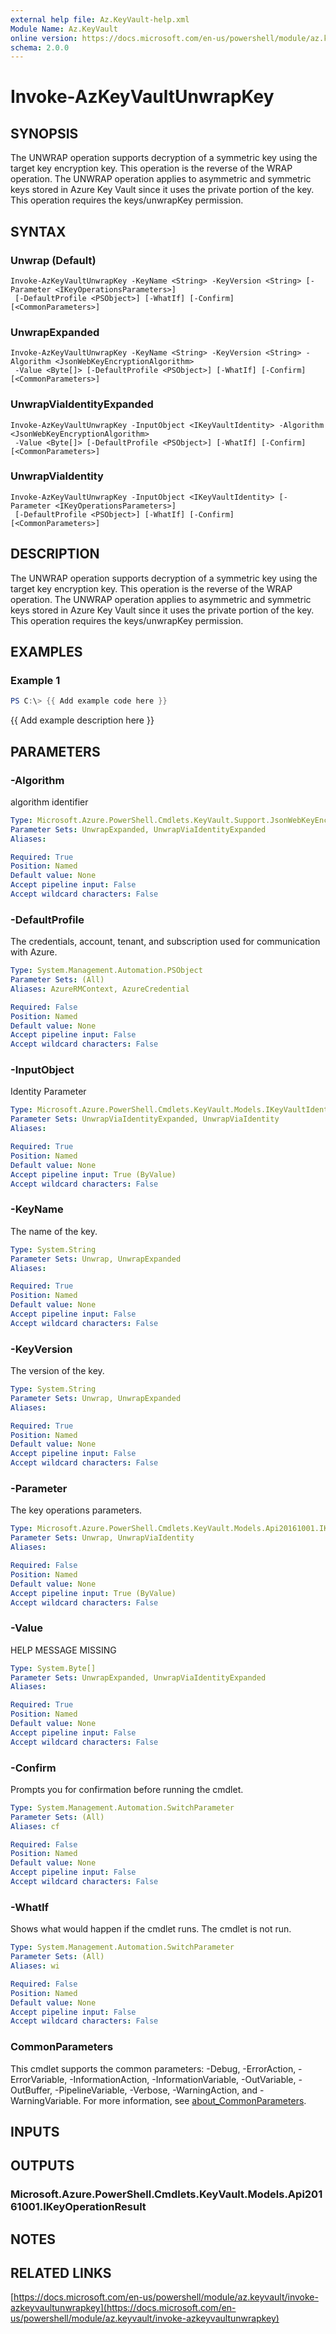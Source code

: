 ```yaml
---
external help file: Az.KeyVault-help.xml
Module Name: Az.KeyVault
online version: https://docs.microsoft.com/en-us/powershell/module/az.keyvault/invoke-azkeyvaultunwrapkey
schema: 2.0.0
---
```


# Invoke-AzKeyVaultUnwrapKey

## SYNOPSIS
The UNWRAP operation supports decryption of a symmetric key using the target key encryption key.
This operation is the reverse of the WRAP operation.
The UNWRAP operation applies to asymmetric and symmetric keys stored in Azure Key Vault since it uses the private portion of the key.
This operation requires the keys/unwrapKey permission.

## SYNTAX

### Unwrap (Default)
```
Invoke-AzKeyVaultUnwrapKey -KeyName <String> -KeyVersion <String> [-Parameter <IKeyOperationsParameters>]
 [-DefaultProfile <PSObject>] [-WhatIf] [-Confirm] [<CommonParameters>]
```

### UnwrapExpanded
```
Invoke-AzKeyVaultUnwrapKey -KeyName <String> -KeyVersion <String> -Algorithm <JsonWebKeyEncryptionAlgorithm>
 -Value <Byte[]> [-DefaultProfile <PSObject>] [-WhatIf] [-Confirm] [<CommonParameters>]
```

### UnwrapViaIdentityExpanded
```
Invoke-AzKeyVaultUnwrapKey -InputObject <IKeyVaultIdentity> -Algorithm <JsonWebKeyEncryptionAlgorithm>
 -Value <Byte[]> [-DefaultProfile <PSObject>] [-WhatIf] [-Confirm] [<CommonParameters>]
```

### UnwrapViaIdentity
```
Invoke-AzKeyVaultUnwrapKey -InputObject <IKeyVaultIdentity> [-Parameter <IKeyOperationsParameters>]
 [-DefaultProfile <PSObject>] [-WhatIf] [-Confirm] [<CommonParameters>]
```

## DESCRIPTION
The UNWRAP operation supports decryption of a symmetric key using the target key encryption key.
This operation is the reverse of the WRAP operation.
The UNWRAP operation applies to asymmetric and symmetric keys stored in Azure Key Vault since it uses the private portion of the key.
This operation requires the keys/unwrapKey permission.

## EXAMPLES

### Example 1
```powershell
PS C:\> {{ Add example code here }}
```

{{ Add example description here }}

## PARAMETERS

### -Algorithm
algorithm identifier

```yaml
Type: Microsoft.Azure.PowerShell.Cmdlets.KeyVault.Support.JsonWebKeyEncryptionAlgorithm
Parameter Sets: UnwrapExpanded, UnwrapViaIdentityExpanded
Aliases:

Required: True
Position: Named
Default value: None
Accept pipeline input: False
Accept wildcard characters: False
```

### -DefaultProfile
The credentials, account, tenant, and subscription used for communication with Azure.

```yaml
Type: System.Management.Automation.PSObject
Parameter Sets: (All)
Aliases: AzureRMContext, AzureCredential

Required: False
Position: Named
Default value: None
Accept pipeline input: False
Accept wildcard characters: False
```

### -InputObject
Identity Parameter

```yaml
Type: Microsoft.Azure.PowerShell.Cmdlets.KeyVault.Models.IKeyVaultIdentity
Parameter Sets: UnwrapViaIdentityExpanded, UnwrapViaIdentity
Aliases:

Required: True
Position: Named
Default value: None
Accept pipeline input: True (ByValue)
Accept wildcard characters: False
```

### -KeyName
The name of the key.

```yaml
Type: System.String
Parameter Sets: Unwrap, UnwrapExpanded
Aliases:

Required: True
Position: Named
Default value: None
Accept pipeline input: False
Accept wildcard characters: False
```

### -KeyVersion
The version of the key.

```yaml
Type: System.String
Parameter Sets: Unwrap, UnwrapExpanded
Aliases:

Required: True
Position: Named
Default value: None
Accept pipeline input: False
Accept wildcard characters: False
```

### -Parameter
The key operations parameters.

```yaml
Type: Microsoft.Azure.PowerShell.Cmdlets.KeyVault.Models.Api20161001.IKeyOperationsParameters
Parameter Sets: Unwrap, UnwrapViaIdentity
Aliases:

Required: False
Position: Named
Default value: None
Accept pipeline input: True (ByValue)
Accept wildcard characters: False
```

### -Value
HELP MESSAGE MISSING

```yaml
Type: System.Byte[]
Parameter Sets: UnwrapExpanded, UnwrapViaIdentityExpanded
Aliases:

Required: True
Position: Named
Default value: None
Accept pipeline input: False
Accept wildcard characters: False
```

### -Confirm
Prompts you for confirmation before running the cmdlet.

```yaml
Type: System.Management.Automation.SwitchParameter
Parameter Sets: (All)
Aliases: cf

Required: False
Position: Named
Default value: None
Accept pipeline input: False
Accept wildcard characters: False
```

### -WhatIf
Shows what would happen if the cmdlet runs.
The cmdlet is not run.

```yaml
Type: System.Management.Automation.SwitchParameter
Parameter Sets: (All)
Aliases: wi

Required: False
Position: Named
Default value: None
Accept pipeline input: False
Accept wildcard characters: False
```

### CommonParameters
This cmdlet supports the common parameters: -Debug, -ErrorAction, -ErrorVariable, -InformationAction, -InformationVariable, -OutVariable, -OutBuffer, -PipelineVariable, -Verbose, -WarningAction, and -WarningVariable. For more information, see [about_CommonParameters](http://go.microsoft.com/fwlink/?LinkID=113216).

## INPUTS

## OUTPUTS

### Microsoft.Azure.PowerShell.Cmdlets.KeyVault.Models.Api20161001.IKeyOperationResult
## NOTES

## RELATED LINKS

[https://docs.microsoft.com/en-us/powershell/module/az.keyvault/invoke-azkeyvaultunwrapkey](https://docs.microsoft.com/en-us/powershell/module/az.keyvault/invoke-azkeyvaultunwrapkey)

